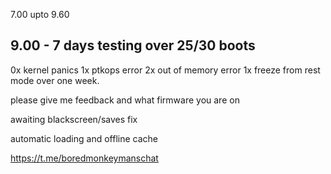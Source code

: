 7.00 upto 9.60

9.00 - 7 days testing over 25/30 boots
---------
0x kernel panics
1x ptkops error
2x out of memory error
1x freeze from rest mode
over one week.

please give me feedback and what firmware you are on


awaiting blackscreen/saves fix

automatic loading and offline cache

https://t.me/boredmonkeymanschat

